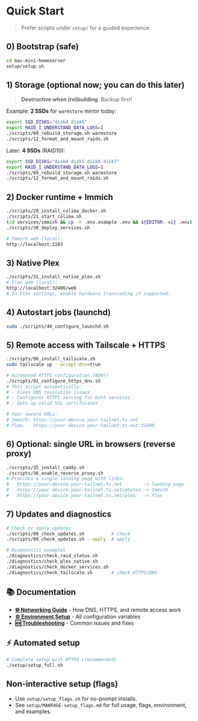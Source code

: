 # Quick Start

> Prefer scripts under `setup/` for a guided experience.

## 0) Bootstrap (safe)
```bash
cd mac-mini-homeserver
setup/setup.sh
```

## 1) Storage (optional now; you can do this later)
> **Destructive when (re)building**. Backup first!

Example: **2 SSDs** for `warmstore` mirror today:
```bash
export SSD_DISKS="disk4 disk5"
export RAID_I_UNDERSTAND_DATA_LOSS=1
./scripts/09_rebuild_storage.sh warmstore
./scripts/12_format_and_mount_raids.sh
```

Later: **4 SSDs** (RAID10):
```bash
export SSD_DISKS="disk4 disk5 disk6 disk7"
export RAID_I_UNDERSTAND_DATA_LOSS=1
./scripts/09_rebuild_storage.sh warmstore
./scripts/12_format_and_mount_raids.sh
```

## 2) Docker runtime + Immich
```bash
./scripts/20_install_colima_docker.sh
./scripts/21_start_colima.sh
(cd services/immich && cp -n .env.example .env && ${EDITOR:-vi} .env)  # set IMMICH_DB_PASSWORD
./scripts/30_deploy_services.sh

# Immich web (local):
http://localhost:2283
```

## 3) Native Plex
```bash
./scripts/31_install_native_plex.sh
# Plex web (local):
http://localhost:32400/web
# In Plex settings, enable hardware transcoding if supported.
```

## 4) Autostart jobs (launchd)
```bash
sudo ./scripts/40_configure_launchd.sh
```

## 5) Remote access with Tailscale + HTTPS
```bash
./scripts/90_install_tailscale.sh
sudo tailscale up --accept-dns=true

# Automated HTTPS configuration (NEW!)
./scripts/91_configure_https_dns.sh
# This script automatically:
# - Fixes DNS resolution issues
# - Configures HTTPS serving for both services
# - Sets up valid SSL certificates

# Your secure URLs:
# Immich: https://your-device.your-tailnet.ts.net
# Plex:   https://your-device.your-tailnet.ts.net:32400
```

## 6) Optional: single URL in browsers (reverse proxy)
```bash
./scripts/35_install_caddy.sh
./scripts/36_enable_reverse_proxy.sh
# Provides a single landing page with links:
#   https://your-device.your-tailnet.ts.net        -> landing page
#   https://your-device.your-tailnet.ts.net/photos -> Immich
#   https://your-device.your-tailnet.ts.net/plex   -> Plex
```

## 7) Updates and diagnostics
```bash
# Check or apply updates
./scripts/80_check_updates.sh          # check
./scripts/80_check_updates.sh --apply  # apply

# Diagnostics examples
./diagnostics/check_raid_status.sh
./diagnostics/check_plex_native.sh
./diagnostics/check_docker_services.sh
./diagnostics/check_tailscale.sh       # check HTTPS/DNS
```

## 📚 Documentation
- **[🌐 Networking Guide](docs/NETWORKING.md)** - How DNS, HTTPS, and remote access work
- **[⚙️ Environment Setup](docs/ENVIRONMENT.md)** - All configuration variables
- **[🆘 Troubleshooting](docs/TROUBLESHOOTING.md)** - Common issues and fixes

## ⚡ Automated setup
```bash
# Complete setup with HTTPS (recommended)
./setup/setup_full.sh
```

## Non-interactive setup (flags)
- Use `setup/setup_flags.sh` for no-prompt installs.  
- See `setup/MANPAGE-setup_flags.md` for full usage, flags, environment, and examples.
